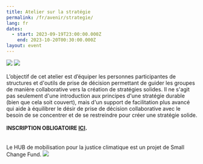 ```yaml
---
title: Atelier sur la stratégie
permalink: /fr/avenir/strategie/
lang: fr
dates:
  - start: 2023-09-19T23:00:00.000Z
    end: 2023-10-20T00:30:00.000Z
layout: event
---
```

![](/media/atelier_sur_la_strate_gie_-_bannie_re_zoom_mailchimp_site_internet_option_b_2_2_.png)
![](/media/atelier_sur_la_strate_gie_-_bannie_re_zoom_mailchimp_site_internet_option_b_1_2_.png)
\
\
L’objectif de cet atelier est d’équiper les personnes participantes de structures et d'outils de prise de décision permettant de guider les groupes de manière collaborative vers la création de stratégies solides. Il ne s'agit pas seulement d'une introduction aux principes d'une stratégie durable (bien que cela soit couvert), mais d'un support de facilitation plus avancé qui aide à équilibrer le désir de prise de décision collaborative avec le besoin de se concentrer et de se restreindre pour créer une stratégie solide.
\
\
**I﻿NSCRIPTION OBLIGATOIRE [ICI](https://us02web.zoom.us/meeting/register/tZEpf-iopz0oHdWG_16rMzJzYRBWl0fnKMW5).**\
\
\
L﻿e HUB de mobilisation pour la justice climatique est un projet de Small Change Fund.
![](/media/sans_titre_6_.png)